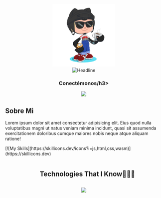 <div>
    <div align=center>
        <img src="https://raw.githubusercontent.com/AhmedFathyDev/AhmedFathyDev/main/GitHub.png"
            alt="GitHub Octocat Drinking a Cup of Coffee" height="200">
    </div>
    <div align=center>
        <img src="https://readme-typing-svg.herokuapp.com?color=%236FDA44&size=32&center=true&vCenter=true&width=600&height=50&lines=Hola,+me+llamo+Santiago+Silva+%F0%9F%91%8B;Analista+Programador"
            alt="Headline" />
    </div>
    <h3 align="center" >Conectémonos/h3>
<p align="center">
  <a href="https://www.linkedin.com/in/ssilvaf/">
    <img height="50" src="https://cdn3.iconfinder.com/data/icons/social-networks-34/96/social-11-512.png"/>
  </a>
</p>    
    <h2>Sobre Mi </h2>
    <p>Lorem ipsum dolor sit amet consectetur adipisicing elit. Eius quod nulla voluptatibus magni ut natus veniam
        minima incidunt, quasi sit assumenda exercitationem doloribus cumque maiores nobis neque atque aliquam ratione!
    </p>
    [![My Skills](https://skillicons.dev/icons?i=js,html,css,wasm)](https://skillicons.dev)
    <div id="user-content-toc">
        <ul align="center">
            <summary>
                <h2 style="display: inline-block">Technologies That I Know👨🏻‍💻</h2>
            </summary>
        </ul>
    </div>
    <!--tech stack icons-->
    <p align="center">
        <a href="https://skillicons.dev">
            <img
                src="https://skillicons.dev/icons?i=git,aws,cpp,css,discord,docker,postgres,prisma,pug,dynamodb,express,figma,firebase,redis,github,html,java,js,linux,md,materialui,nginx,mongodb,mysql,nextjs,nodejs,postman,py,react,redux,tailwind,ts,vscode,kubernetes&perline=14" />
        </a>
    </p>

</div>
